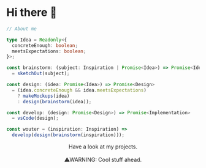 # Hi there 👋

```ts
// About me

type Idea = Readonly<{
  concreteEnough: boolean;
  meetsExpectations: boolean;
}>;

const brainstorm: (subject: Inspiration | Promise<Idea>) => Promise<Idea>
  = sketchOut(subject);

const design: (idea: Promise<Idea>) => Promise<Design>
  = (idea.concreteEnough && idea.meetsExpectations)
    ? makeMockups(idea)
    : design(brainstorm(idea));

const develop: (design: Promise<Design>) => Promise<Implementation>
  = vsCode(design);

const wouter = (inspiration: Inspiration) =>
  develop(design(brainstorm(inspiration)));
```

<div align="center">
Have a look at my projects.
<br/>
<br/>
⚠WARNING: Cool stuff ahead.
</div>